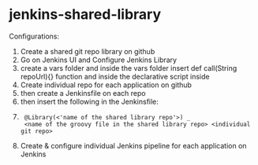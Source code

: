 # jenkins-shared-library
Configurations:
1. Create a shared git repo library on github
2. Go on Jenkins UI and Configure Jenkins Library
3.    create a vars folder and inside the vars folder insert def call(String repoUrl){} function and inside the declarative script inside
4. Create individual repo for each application on github
5.    then create a Jenkinsfile on each repo
6.    then insert the following in the Jenkinsfile:
7.      @Library(<'name of the shared library repo'>) _
        <name of the groovy file in the shared library repo> <individual git repo>
6. Create & configure individual Jenkins pipeline for each application on Jenkins
